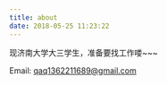 ```yaml
---
title: about
date: 2018-05-25 11:23:22
---
```


现济南大学大三学生，准备要找工作喽~~~

Email: qaq1362211689@gmail.com

